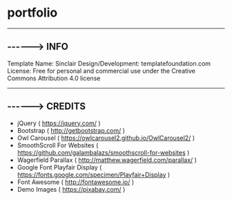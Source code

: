 # portfolio

---

## ------> INFO

Template Name: Sinclair
Design/Development: templatefoundation.com
License: Free for personal and commercial use under the Creative Commons Attribution 4.0 license

---

## ------> CREDITS

- jQuery ( https://jquery.com/ )
- Bootstrap ( http://getbootstrap.com/ )
- Owl Carousel ( https://owlcarousel2.github.io/OwlCarousel2/ )
- SmoothScroll For Websites ( https://github.com/galambalazs/smoothscroll-for-websites )
- Wagerfield Parallax ( http://matthew.wagerfield.com/parallax/ )
- Google Font Playfair Display ( https://fonts.google.com/specimen/Playfair+Display )
- Font Awesome ( http://fontawesome.io/ )
- Demo Images ( https://pixabay.com/ )
